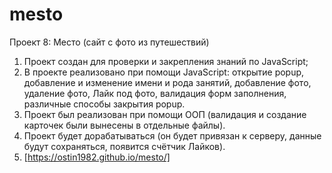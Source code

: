 # mesto
Проект 8: Место (сайт с фото из путешествий)
1. Проект создан для проверки и закрепления знаний по JavaScript;
2. В проекте реализовано при помощи JavaScript: открытие popup, добавление и изменение имени и рода занятий, добавление фото, удаление фото, Лайк под фото, валидация форм заполнения, различные способы закрытия popup.
3. Проект был реализован при помощи ООП (валидация и создание карточек были вынесены в отдельные файлы).
4. Проект будет дорабатываться (он будет привязан к серверу, данные будут сохраняться, появится счётчик Лайков).
5. [https://ostin1982.github.io/mesto/]
